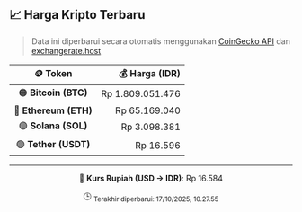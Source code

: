 

<!-- HARGA_KRIPTO -->
## 📈 Harga Kripto Terbaru

> Data ini diperbarui secara otomatis menggunakan [CoinGecko API](https://www.coingecko.com/) dan [exchangerate.host](https://exchangerate.host/)

<div align="center">

| 🪙 Token | 💰 Harga (IDR) |
|:------:|---------------:|
| 🟠 **Bitcoin (BTC)**   | Rp 1.809.051.476 |
| 🔵 **Ethereum (ETH)**  | Rp 65.169.040 |
| 🟣 **Solana (SOL)**    | Rp 3.098.381 |
| 🟢 **Tether (USDT)**   | Rp 16.596 |

---

💱 **Kurs Rupiah (USD → IDR)**: Rp 16.584

🕒 <sub>Terakhir diperbarui: 17/10/2025, 10.27.55</sub>

</div>
<!-- /HARGA_KRIPTO -->
